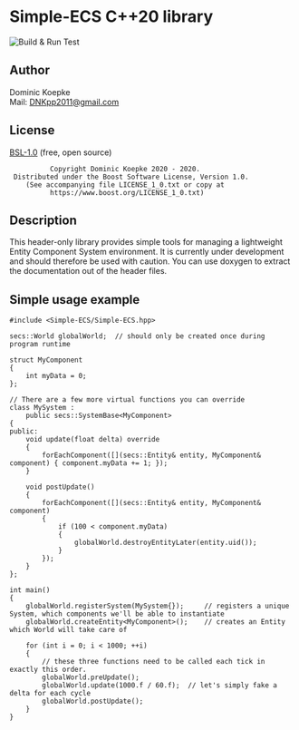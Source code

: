 # Simple-ECS C++20 library
![Build & Run Test](https://github.com/DNKpp/Simple-ECS/workflows/Build%20&%20Run%20Test/badge.svg)

## Author
Dominic Koepke  
Mail: DNKpp2011@gmail.com

## License

[BSL-1.0](https://github.com/DNKpp/CitiesSkylines_AdvancedOutsideConnection/blob/master/LICENSE_1_0.txt) (free, open source)

```
          Copyright Dominic Koepke 2020 - 2020.
 Distributed under the Boost Software License, Version 1.0.
    (See accompanying file LICENSE_1_0.txt or copy at
          https://www.boost.org/LICENSE_1_0.txt)
```

## Description
This header-only library provides simple tools for managing a lightweight Entity Component System environment. It is currently under development and should therefore
be used with caution. You can use doxygen to extract the documentation out of the header files.


## Simple usage example
    #include <Simple-ECS/Simple-ECS.hpp>

    secs::World globalWorld;  // should only be created once during program runtime

    struct MyComponent
    {
        int myData = 0;
    };

    // There are a few more virtual functions you can override
    class MySystem :
        public secs::SystemBase<MyComponent>
    {
    public:
        void update(float delta) override
        {
            forEachComponent([](secs::Entity& entity, MyComponent& component) { component.myData += 1; });
        }

        void postUpdate()
        {
            forEachComponent([](secs::Entity& entity, MyComponent& component)
            {
                if (100 < component.myData)
                {
                    globalWorld.destroyEntityLater(entity.uid());
                }
            });
        }
    };

    int main()
    {
        globalWorld.registerSystem(MySystem{});     // registers a unique System, which components we'll be able to instantiate
        globalWorld.createEntity<MyComponent>();    // creates an Entity which World will take care of

        for (int i = 0; i < 1000; ++i)
        {
            // these three functions need to be called each tick in exactly this order.
            globalWorld.preUpdate();
            globalWorld.update(1000.f / 60.f);  // let's simply fake a delta for each cycle
            globalWorld.postUpdate();
        }
    }
